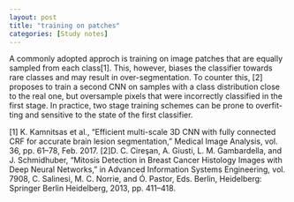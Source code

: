 ```yaml
---
layout: post
title: "training on patches"
categories: [Study notes]
---
```

A commonly adopted approch is training on image patches that are equally sampled from each class[1]. This, however, biases the classifier towards rare classes and may result in over-segmentation. To counter this, [2] proposes to train a second CNN on samples with a class distribution close to the real one, but oversample pixels that were incorrectly classified in the first stage. In practice, two stage training schemes can be prone to overfit- ting and sensitive to the state of the first classifier.


[1] K. Kamnitsas et al., “Efficient multi-scale 3D CNN with fully connected CRF for accurate brain lesion segmentation,” Medical Image Analysis, vol. 36, pp. 61–78, Feb. 2017.
[2]D. C. Cireşan, A. Giusti, L. M. Gambardella, and J. Schmidhuber, “Mitosis Detection in Breast Cancer Histology Images with Deep Neural Networks,” in Advanced Information Systems Engineering, vol. 7908, C. Salinesi, M. C. Norrie, and Ó. Pastor, Eds. Berlin, Heidelberg: Springer Berlin Heidelberg, 2013, pp. 411–418.
